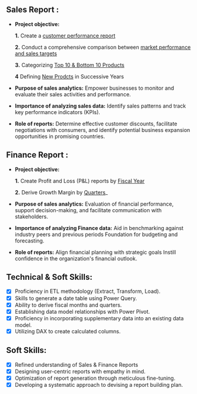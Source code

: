 ## Sales Report :


- **Project objective:** 

    **1.** Create a [customer performance report](https://github.com/sumanth-20021221/Excel-Sales-Analytics/blob/main/Customer_performance_report.pdf)

    **2.** Conduct a comprehensive comparison between [market performance and sales targets](https://github.com/sumanth-20021221/Excel-Sales-Analytics/blob/main/Market_performance_Sales_Analytics.pdf)

     **3.** Categorizing [Top 10 & Bottom 10 Products](https://github.com/sumanth-20021221/Excel-Sales-Analytics/blob/main/Top%2010%20%26%20Bottom%2010%20Products.pdf)

     **4** Defining [New Prodcts](https://github.com/sumanth-20021221/Excel-Sales-Analytics/blob/main/New%20Products.pdf) in Successive Years

- **Purpose of sales analytics:** Empower businesses to monitor and evaluate their sales activities and performance.

- **Importance of analyzing sales data:** Identify sales patterns and track key performance indicators (KPIs).

- **Role of reports:** Determine effective customer discounts, facilitate negotiations with consumers, and identify potential business expansion opportunities in promising countries.

## Finance Report :

- **Project objective:** 

    **1.** Create Profit and Loss (P&L) reports by [Fiscal Year](https://github.com/sumanth-20021221/Excel-Sales-Finance-Analytics/blob/main/P%26L%20Statement.pdf)

   **2.** Derive Growth Margin by [Quarters](https://github.com/KirandeepMarala/Excel-Sales_Analysis/blob/main/P%26L%20Statement%20by%20Markets.pdf](https://github.com/sumanth-20021221/Excel-Sales-Finance-Analytics/blob/main/GM%25.pdf))_

- **Purpose of sales analytics:** Evaluation of financial performance, support decision-making, and facilitate communication with stakeholders.

- **Importance of analyzing Finance data:** Aid in benchmarking against industry peers and previous periods Foundation for budgeting and forecasting.

- **Role of reports:** Align financial planning with strategic goals Instill confidence in the organization's financial outlook.

## Technical & Soft Skills:
- [x]	Proficiency in ETL methodology (Extract, Transform, Load).
- [x]	Skills to generate a date table using Power Query.
- [x]	Ability to derive fiscal months and quarters.
- [x]	Establishing data model relationships with Power Pivot.
- [x]	Proficiency in incorporating supplementary data into an existing data model.
- [x]	Utilizing DAX to create calculated columns.

## Soft Skills:
- [x]	Refined understanding of Sales & Finance Reports
- [x]	Designing user-centric reports with empathy in mind.
- [x]	Optimization of report generation through meticulous fine-tuning.
- [x]	Developing a systematic approach to devising a report building plan.
